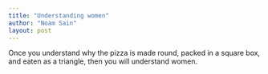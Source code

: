 ```yaml
---
title: "Understanding women"
author: "Noam Sain"
layout: post
---
```


Once you understand why the pizza is made round, packed in a square box, and eaten as a triangle, then you will understand women.
